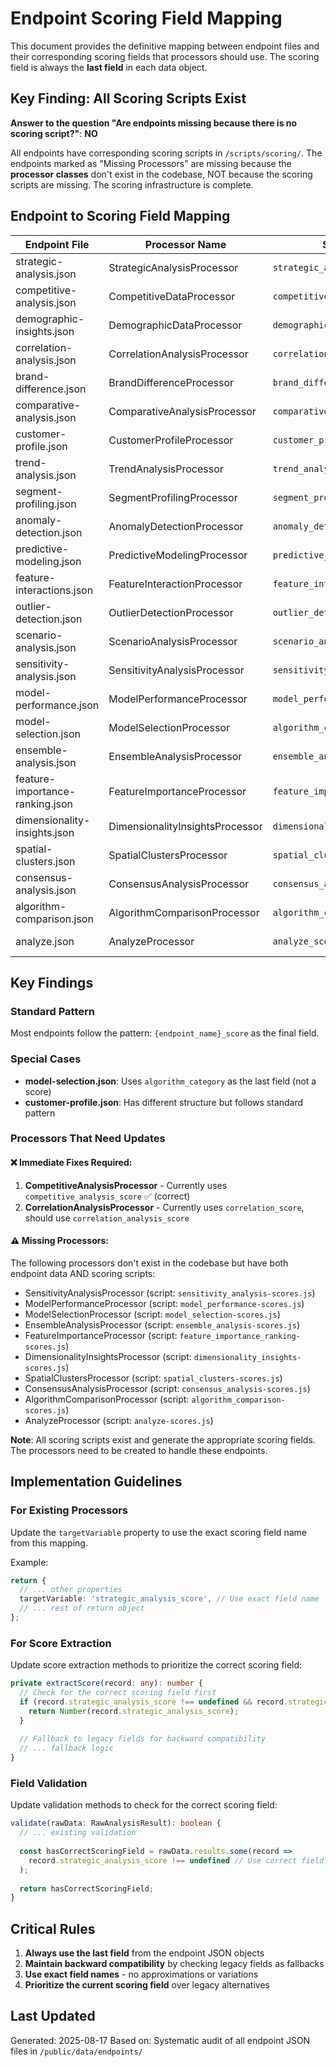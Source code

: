 # Endpoint Scoring Field Mapping

This document provides the definitive mapping between endpoint files and their corresponding scoring fields that processors should use. The scoring field is always the **last field** in each data object.

## Key Finding: All Scoring Scripts Exist

**Answer to the question "Are endpoints missing because there is no scoring script?"**: **NO**

All endpoints have corresponding scoring scripts in `/scripts/scoring/`. The endpoints marked as "Missing Processors" are missing because the **processor classes** don't exist in the codebase, NOT because the scoring scripts are missing. The scoring infrastructure is complete.

## Endpoint to Scoring Field Mapping

| Endpoint File | Processor Name | Scoring Field | Status |
|---------------|----------------|---------------|---------|
| strategic-analysis.json | StrategicAnalysisProcessor | `strategic_analysis_score` | ✅ |
| competitive-analysis.json | CompetitiveDataProcessor | `competitive_analysis_score` | ✅ |
| demographic-insights.json | DemographicDataProcessor | `demographic_insights_score` | ✅ |
| correlation-analysis.json | CorrelationAnalysisProcessor | `correlation_analysis_score` | ✅ |
| brand-difference.json | BrandDifferenceProcessor | `brand_difference_score` | ✅ |
| comparative-analysis.json | ComparativeAnalysisProcessor | `comparative_analysis_score` | ✅ |
| customer-profile.json | CustomerProfileProcessor | `customer_profile_score` | ✅ |
| trend-analysis.json | TrendAnalysisProcessor | `trend_analysis_score` | ✅ |
| segment-profiling.json | SegmentProfilingProcessor | `segment_profiling_score` | ✅ |
| anomaly-detection.json | AnomalyDetectionProcessor | `anomaly_detection_score` | ✅ |
| predictive-modeling.json | PredictiveModelingProcessor | `predictive_modeling_score` | ✅ |
| feature-interactions.json | FeatureInteractionProcessor | `feature_interactions_score` | ✅ |
| outlier-detection.json | OutlierDetectionProcessor | `outlier_detection_score` | ✅ |
| scenario-analysis.json | ScenarioAnalysisProcessor | `scenario_analysis_score` | ✅ |
| sensitivity-analysis.json | SensitivityAnalysisProcessor | `sensitivity_analysis_score` | ⚠️ Missing |
| model-performance.json | ModelPerformanceProcessor | `model_performance_score` | ⚠️ Missing |
| model-selection.json | ModelSelectionProcessor | `algorithm_category` | ⚠️ Missing |
| ensemble-analysis.json | EnsembleAnalysisProcessor | `ensemble_analysis_score` | ⚠️ Missing |
| feature-importance-ranking.json | FeatureImportanceProcessor | `feature_importance_ranking_score` | ⚠️ Missing |
| dimensionality-insights.json | DimensionalityInsightsProcessor | `dimensionality_insights_score` | ⚠️ Missing |
| spatial-clusters.json | SpatialClustersProcessor | `spatial_clusters_score` | ⚠️ Missing |
| consensus-analysis.json | ConsensusAnalysisProcessor | `consensus_analysis_score` | ⚠️ Missing |
| algorithm-comparison.json | AlgorithmComparisonProcessor | `algorithm_comparison_score` | ⚠️ Missing |
| analyze.json | AnalyzeProcessor | `analyze_score` | ⚠️ Missing |

## Key Findings

### Standard Pattern
Most endpoints follow the pattern: `{endpoint_name}_score` as the final field.

### Special Cases
- **model-selection.json**: Uses `algorithm_category` as the last field (not a score)
- **customer-profile.json**: Has different structure but follows standard pattern

### Processors That Need Updates

#### ❌ Immediate Fixes Required:
1. **CompetitiveAnalysisProcessor** - Currently uses `competitive_analysis_score` ✅ (correct)
2. **CorrelationAnalysisProcessor** - Currently uses `correlation_score`, should use `correlation_analysis_score`

#### ⚠️ Missing Processors:
The following processors don't exist in the codebase but have both endpoint data AND scoring scripts:
- SensitivityAnalysisProcessor (script: `sensitivity_analysis-scores.js`)
- ModelPerformanceProcessor (script: `model_performance-scores.js`)
- ModelSelectionProcessor (script: `model_selection-scores.js`)
- EnsembleAnalysisProcessor (script: `ensemble_analysis-scores.js`)
- FeatureImportanceProcessor (script: `feature_importance_ranking-scores.js`)
- DimensionalityInsightsProcessor (script: `dimensionality_insights-scores.js`)
- SpatialClustersProcessor (script: `spatial_clusters-scores.js`)
- ConsensusAnalysisProcessor (script: `consensus_analysis-scores.js`)
- AlgorithmComparisonProcessor (script: `algorithm_comparison-scores.js`)
- AnalyzeProcessor (script: `analyze-scores.js`)

**Note**: All scoring scripts exist and generate the appropriate scoring fields. The processors need to be created to handle these endpoints.

## Implementation Guidelines

### For Existing Processors
Update the `targetVariable` property to use the exact scoring field name from this mapping.

Example:
```typescript
return {
  // ... other properties
  targetVariable: 'strategic_analysis_score', // Use exact field name
  // ... rest of return object
};
```

### For Score Extraction
Update score extraction methods to prioritize the correct scoring field:

```typescript
private extractScore(record: any): number {
  // Check for the correct scoring field first
  if (record.strategic_analysis_score !== undefined && record.strategic_analysis_score !== null) {
    return Number(record.strategic_analysis_score);
  }
  
  // Fallback to legacy fields for backward compatibility
  // ... fallback logic
}
```

### Field Validation
Update validation methods to check for the correct scoring field:

```typescript
validate(rawData: RawAnalysisResult): boolean {
  // ... existing validation
  
  const hasCorrectScoringField = rawData.results.some(record => 
    record.strategic_analysis_score !== undefined // Use correct field
  );
  
  return hasCorrectScoringField;
}
```

## Critical Rules

1. **Always use the last field** from the endpoint JSON objects
2. **Maintain backward compatibility** by checking legacy fields as fallbacks
3. **Use exact field names** - no approximations or variations
4. **Prioritize the current scoring field** over legacy alternatives

## Last Updated
Generated: 2025-08-17
Based on: Systematic audit of all endpoint JSON files in `/public/data/endpoints/`